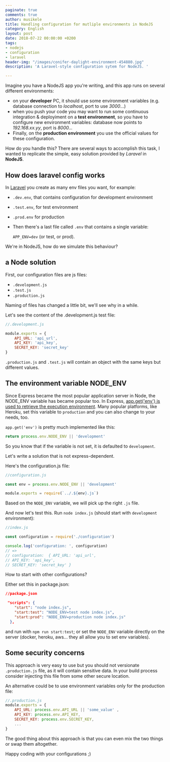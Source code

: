 ```yaml
---
paginate: true
comments: true
author: musikele
title: Handling configuration for mutliple environments in NodeJS
category: English
layout: post
date: 2018-07-22 00:00:00 +0200
tags:
- nodejs
- configuration
- laravel
header-img: "/images/conifer-daylight-environment-454880.jpg"
description: 'A Laravel-style configuration sytem for NodeJS. '

---
```

Imagine you have a NodeJS app you're writing, and this app runs on several different environments:

* on your **developer** PC, it should use some environment variables (e.g. database connection to _localhost_, port to use _3000_...)
* when you push your code you may want to run some continuous integration & deployiment on a **test environment**, so you have to configure new environment variables: database now points to _192.168.xx.yy_, port is _8000..._
* Finally, on the **production environment** you use the official values for these configuration.

How do you handle this? There are several ways to accomplish this task, I wanted to replicate the simple, easy solution provided by _Laravel_ in **NodeJS**.

## How does laravel config works

In [Laravel](https://laravel.com/docs/5.6/configuration) you create as many env files you want, for example:

* `.dev.env`, that contains configuration for development environment
* `.test.env`, for test environment
* `.prod.env` for production
* Then there's a last file called `.env` that contains a single variable:

  `APP_ENV=dev` (or test, or prod).

We're in NodeJS, how do we simulate this behaviour?

## a Node solution

First, our configuration files are js files:

* `.development.js`
* `.test.js`
* `.production.js`

Naming of files has changed a little bit, we'll see why in a while.

Let's see the content of the .development.js test file:

```js
//.development.js 

module.exports = {
    API_URL: 'api_url',
    API_KEY: 'api_key',
    SECRET_KEY: 'secret_key'
}
```

`.production.js` and `.test.js` will contain an object with the same keys but different values.

## The environment variable NODE_ENV

Since Express became the most popular application server in Node, the NODE_ENV variable has became popular too. In Express, [app.get('env') is used to retrieve the execution environment](https://stackoverflow.com/a/16979503/1020090). Many popular platforms, like Heroku, set this variable to `production` and you can also change to your needs, too.

`app.get('env')` is pretty much implemented like this:

```javascript
return process.env.NODE_ENV || 'development'
```

So you know that if the variable is not set, it is defaulted to `development`.

Let's write a solution that is not express-dependent.

Here's the configuration.js file:

```js 
//configuration.js 

const env = process.env.NODE_ENV || 'development'

module.exports = require(`../.${env}.js`) 
```

Based on the `NODE_ENV` variable, we will pick up the right `.js` file.

And now let's test this. Run `node index.js` (should start with `development` environment):

```index.js
//index.js

const configuration = require('./configuration')

console.log('configuration: ', configuration)
// =>  
// configuration:  { API_URL: 'api_url',
// API_KEY: 'api_key',
// SECRET_KEY: 'secret_key' }
```

How to start with other configurations?

Either set this in package.json:

```json
//package.json 

 "scripts": {
    "start": "node index.js",
    "start:test": "NODE_ENV=test node index.js",
    "start:prod": "NODE_ENV=production node index.js"
  },
```

and run with `npm run start:test`; or set the `NODE_ENV` variable directly on the server (docker, heroku, aws... they all allow you to set env variables).

## Some security concerns

This approach is very easy to use but you should not versionate `.production.js` file, as it will contain sensitive data. In your build process consider injecting this file from some other secure location.

An alternative could be to use environment variables only for the production file:

```js
//.production.js 
module.exports = {
    API_URL: process.env.API_URL || 'some_value' ,
    API_KEY: process.env.API_KEY,
    SECRET_KEY: process.env.SECRET_KEY,
    ... 
}
```

The good thing about this approach is that you can even mix the two things or swap them altogether.

Happy coding with your configurations ;)